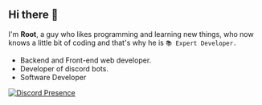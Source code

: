 ## Hi there 👋

I'm **Root**, a guy who likes programming and learning new things, who now knows a little bit of coding and that's why he is ``📚 Expert Developer.``

* Backend and Front-end web developer.
* Developer of discord bots.
* Software Developer

[![Discord Presence](https://lanyard.cnrad.dev/api/381816029426221057)](https://discord.com/users/381816029426221057)
